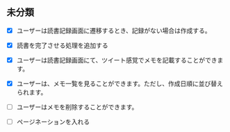 ## 未分類

- [x] ユーザーは読書記録画面に遷移するとき、記録がない場合は作成する。

- [x] 読書を完了させる処理を追加する

- [x] ユーザーは読書記録画面にて、ツイート感覚でメモを記載することができます。

- [x] ユーザーは、メモ一覧を見ることができます。ただし、作成日順に並び替えられます。

- [ ] ユーザーはメモを削除することができます。

- [ ] ページネーションを入れる